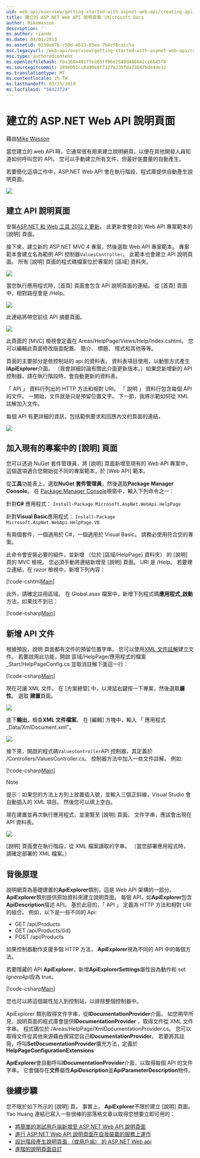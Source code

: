 ```yaml
---
uid: web-api/overview/getting-started-with-aspnet-web-api/creating-api-help-pages
title: 建立的 ASP.NET Web API 說明頁面 |Microsoft Docs
author: MikeWasson
description: ''
ms.author: riande
ms.date: 04/01/2013
ms.assetid: 0150e67b-c50d-4613-83ea-7b4ef8cacc5a
msc.legacyurl: /web-api/overview/getting-started-with-aspnet-web-api/creating-api-help-pages
msc.type: authoredcontent
ms.openlocfilehash: fba368e4017fea65ff96e2540d486662cc6b45f8
ms.sourcegitcommit: 289e051cc8a90e8f7127e239fda73047bde4de12
ms.translationtype: MT
ms.contentlocale: zh-TW
ms.lasthandoff: 03/25/2019
ms.locfileid: "58423724"
---
```

<a name="creating-help-pages-for-aspnet-web-api"></a>建立的 ASP.NET Web API 說明頁面
====================
藉由[Mike Wasson](https://github.com/MikeWasson)

當您建立的 web API 時，它通常很有用來建立說明網頁，以便在其他開發人員知道如何呼叫您的 API。 您可以手動建立所有文件，但最好是盡量的自動產生。

若要簡化這項工作中，ASP.NET Web API 會在執行階段，程式庫提供自動產生說明頁面。

![](creating-api-help-pages/_static/image1.png)

## <a name="creating-api-help-pages"></a>建立 API 說明頁面

安裝[ASP.NET 和 Web 工具 2012.2 更新](https://go.microsoft.com/fwlink/?LinkId=282650)。 此更新會整合到 Web API 專案範本的 [說明] 頁面。

接下來，建立新的 ASP.NET MVC 4 專案，然後選取 Web API 專案範本。 專案範本會建立名為範例 API 控制器`ValuesController`。 此範本也會建立 API 說明頁面。 所有 [說明] 頁面的程式碼檔案位於專案的 [區域] 資料夾。

![](creating-api-help-pages/_static/image2.png)

當您執行應用程式時，[首頁] 頁面會包含 API 說明頁面的連結。 從 [首頁] 頁面中，相對路徑會是 /Help。

![](creating-api-help-pages/_static/image3.png)

此連結將帶您前往 API 摘要頁面。

![](creating-api-help-pages/_static/image4.png)

此頁面的 [MVC] 檢視會定義在 Areas/HelpPage/Views/Help/Index.cshtml。 您可以編輯此頁面修改版面配置、 簡介、 標題、 樣式和其他等等。

頁面的主要部分是依控制站的 api 的資料表。 資料表項目使用，以動態方式產生**IApiExplorer**介面。 （我會詳細討論有關此介面更新版本。）如果您新增新的 API 控制器，請在執行階段時，會自動更新的資料表。

「 API 」 資料行列出的 HTTP 方法和相對 URI。 「 說明 」 資料行包含每個 API 的文件。 一開始，文件就是只是預留位置文字。 下一節，我將示範如何從 XML 註解加入文件。

每個 API 有更詳細的資訊，包括範例要求和回應內文的頁面的連結。

![](creating-api-help-pages/_static/image5.png)

## <a name="adding-help-pages-to-an-existing-project"></a>加入現有的專案中的 [說明] 頁面

您可以透過 NuGet 套件管理員，將 [說明] 頁面新增至現有的 Web API 專案中。 這個選項適合您開始從不同的專案範本，於 [Web API] 範本。

從**工具**功能表上，選取**NuGet 套件管理員**，然後選取**Package Manager Console**。 在  [Package Manager Console](http://docs.nuget.org/docs/start-here/using-the-package-manager-console)視窗中，輸入下列命令之一：

針對**C#** 應用程式： `Install-Package Microsoft.AspNet.WebApi.HelpPage`

針對**Visual Basic**應用程式： `Install-Package Microsoft.AspNet.WebApi.HelpPage.VB`

有兩個套件，一個適用於 C#，一個適用於 Visual Basic。 請務必使用符合您的專案。

此命令會安裝必要的組件，並新增 （位於 [區域/HelpPage] 資料夾） 的 [說明] 頁的 MVC 檢視。 您必須手動將連結新增至 [說明] 頁面。 URI 是 /Help。 若要建立連結，在 razor 檢視中，新增下列內容：

[!code-cshtml[Main](creating-api-help-pages/samples/sample1.cshtml)]

此外，請確定註冊區域。 在 Global.asax 檔案中，新增下列程式碼**應用程式\_啟動**方法，如果找不到已：

[!code-csharp[Main](creating-api-help-pages/samples/sample2.cs?highlight=4)]

## <a name="adding-api-documentation"></a>新增 API 文件

根據預設，說明 頁面都有文件的預留位置字串。 您可以使用[XML 文件註解](https://msdn.microsoft.com/library/b2s063f7.aspx)建立文件。 若要啟用此功能，開啟 區域/HelpPage/應用程式的檔案\_Start/HelpPageConfig.cs 並取消註解下面這一行：

[!code-csharp[Main](creating-api-help-pages/samples/sample3.cs)]

現在可讓 XML 文件。 在 [方案總管] 中，以滑鼠右鍵按一下專案，然後選取**屬性**。 選取 **建置**頁面。

![](creating-api-help-pages/_static/image6.png)

底下**輸出**，檢查**XML 文件檔案**。 在 [編輯] 方塊中，輸入 「 應用程式\_Data/XmlDocument.xml"。

![](creating-api-help-pages/_static/image7.png)

接下來，開啟的程式碼`ValuesController`API 控制器，其定義於 /Controllers/ValuesController.cs。 控制器方法中加入一些文件註解。 例如: 

[!code-csharp[Main](creating-api-help-pages/samples/sample4.cs)]

> [!NOTE]
> 提示：如果您的方法上方列上放置插入號，並輸入三個正斜線，Visual Studio 會自動插入的 XML 項目。 然後您可以填上空白。


現在建置並再次執行應用程式，並瀏覽至 [說明] 頁面。 文件字串，應該會出現在 API 資料表。

![](creating-api-help-pages/_static/image8.png)

[說明] 頁面會在執行階段，從 XML 檔案讀取的字串。 （當您部署應用程式時，請確定部署的 XML 檔案。）

## <a name="under-the-hood"></a>背後原理

說明網頁為基礎建置的**ApiExplorer**類別，這是 Web API 架構的一部分。 **ApiExplorer**類別提供原始資料來建立說明頁面。 每個 API，如**ApiExplorer**包含**ApiDescription**描述 API。 基於此目的，「 API 」 定義為 HTTP 方法和相對 URI 的組合。 例如，以下是一些不同的 Api:

- GET /api/Products
- GET /api/Products/{id}
- POST /api/Products

如果控制器動作支援多個 HTTP 方法， **ApiExplorer**視為不同的 API 中的每個方法。

若要隱藏的 API **ApiExplorer**，新增**ApiExplorerSettings**屬性設為動作和 set *IgnoreApi*設為 true。

[!code-csharp[Main](creating-api-help-pages/samples/sample5.cs)]

您也可以將這個屬性加入到控制站，以排除整個控制器中。

ApiExplorer 類別取得文件字串，從**IDocumentationProvider**介面。 如您稍早所見，說明頁面的程式庫會提供**IDocumentationProvider** ，取得文件從 XML 文件字串。 程式碼位於 /Areas/HelpPage/XmlDocumentationProvider.cs。 您可以取得文件從其他來源藉由撰寫您自己**IDocumentationProvider**。 若要將其註冊，呼叫**SetDocumentationProvider**擴充方法，定義於**HelpPageConfigurationExtensions**

**ApiExplorer**會自動呼叫**IDocumentationProvider**介面，以取得每個 API 的文件字串。 它會儲存在**文件**屬性**ApiDescription**並**ApiParameterDescription**物件。

## <a name="next-steps"></a>後續步驟

您不限於如下所示的 [說明] 頁。 事實上， **ApiExplorer**不限於建立 [說明] 頁面。 Yao Huang 連結已寫入一些很棒的部落格文章以取得您想要立即可用的：

- [將簡單的測試用戶端新增至 ASP.NET Web API 說明頁面](https://blogs.msdn.com/b/yaohuang1/archive/2012/12/02/adding-a-simple-test-client-to-asp-net-web-api-help-page.aspx)
- [進行 ASP.NET Web API 說明頁面在自我裝載的服務上運作](https://blogs.msdn.com/b/yaohuang1/archive/2012/12/20/making-asp-net-web-api-help-page-work-on-self-hosted-services.aspx)
- [設計階段產生說明頁面 （或用戶端） 的 ASP.NET Web api](https://blogs.msdn.com/b/yaohuang1/archive/2013/01/20/design-time-generation-of-help-page-or-proxy-for-asp-net-web-api.aspx)
- [進階的說明頁面自訂](https://blogs.msdn.com/b/yaohuang1/archive/2012/12/10/asp-net-web-api-help-page-part-3-advanced-help-page-customizations.aspx)
